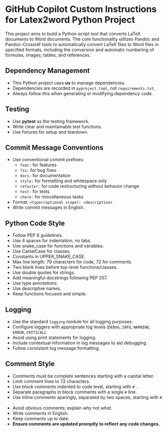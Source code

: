 # GitHub Copilot Custom Instructions for Latex2word Python Project

This project aims to build a Python script tool that converts LaTeX documents to Word documents. The core functionality utilizes Pandoc and Pandoc-Crossref tools to automatically convert LaTeX files to Word files in specified formats, including the conversion and automatic numbering of formulas, images, tables, and references.

## Dependency Management
- This Python project uses **uv** to manage dependencies.
- Dependencies are recorded in `pyproject.toml`, not `requirements.txt`.
- Always follow this when generating or modifying dependency code.

## Testing
- Use **pytest** as the testing framework.
- Write clear and maintainable test functions.
- Use fixtures for setup and teardown.

## Commit Message Conventions
- Use conventional commit prefixes:
  - `feat:` for features
  - `fix:` for bug fixes
  - `docs:` for documentation
  - `style:` for formatting and whitespace only
  - `refactor:` for code restructuring without behavior change
  - `test:` for tests
  - `chore:` for miscellaneous tasks
- Format: `<type>(optional scope): <description>`
- Write commit messages in English.

## Python Code Style
- Follow PEP 8 guidelines.
- Use 4 spaces for indentation; no tabs.
- Use snake_case for functions and variables.
- Use CamelCase for classes.
- Constants in UPPER_SNAKE_CASE.
- Max line length: 79 characters for code, 72 for comments.
- Two blank lines before top-level functions/classes.
- Use double quotes for strings.
- Add meaningful docstrings following PEP 257.
- Use type annotations.
- Use descriptive names.
- Keep functions focused and simple.

## Logging
- Use the standard `logging` module for all logging purposes.
- Configure loggers with appropriate log levels (`DEBUG`, `INFO`, `WARNING`, `ERROR`, `CRITICAL`).
- Avoid using print statements for logging.
- Include contextual information in log messages to aid debugging.
- Follow consistent log message formatting.

## Comment Style
- Comments must be complete sentences starting with a capital letter.
- Limit comment lines to 72 characters.
- Use block comments indented to code level, starting with `# `.
- Separate paragraphs in block comments with a single `#` line.
- Use inline comments sparingly, separated by two spaces, starting with `# `.
- Avoid obvious comments; explain *why* not *what*.
- Write comments in English.
- Keep comments up to date.
- **Ensure comments are updated promptly to reflect any code changes.**

